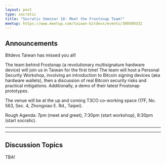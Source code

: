 ```yaml
---
layout: post
type: socratic
title: "Socratic Seminar 18: Meet the Frostsnap Team!"
meetup: https://www.meetup.com/taiwan-bitdevs/events/300509332
---
```


## Announcements

Bitdevs Taiwan has missed you all!

The team behind Frostsnap (a revolutionary multisignature hardware device) will join us in Taiwan for the first time! The team will host a Personal Security Workshop, involving an introduction to Bitcoin signing devices (aka hardware wallets), then a discussion of real Bitcoin security risks and practical mitigations. Additionally, a demo of their latest Frostsnap prototypes.

The venue will be at the up and coming T3CO co-working space (17F, No. 563, Sec. 4, Zhongxiao E.
Rd., Taipei).

Rough Agenda: 7pm (meet and greet), 7:30pm (start workshop), 8:30pm (start socratic).

---
---

## Discussion Topics

TBA!
